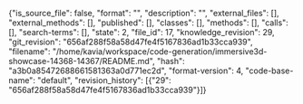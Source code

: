 {"is_source_file": false, "format": "", "description": "", "external_files": [], "external_methods": [], "published": [], "classes": [], "methods": [], "calls": [], "search-terms": [], "state": 2, "file_id": 17, "knowledge_revision": 29, "git_revision": "656af288f58a58d47fe4f5167836ad1b33cca939", "filename": "/home/kavia/workspace/code-generation/immersive3d-showcase-14368-14367/README.md", "hash": "a3b0a85472688661581363a0d771ec2d", "format-version": 4, "code-base-name": "default", "revision_history": [{"29": "656af288f58a58d47fe4f5167836ad1b33cca939"}]}